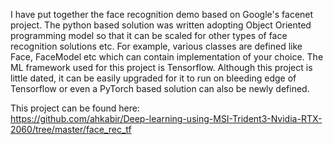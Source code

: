 
I have put together the face recognition demo based on Google's
facenet project. The python based solution was written adopting
Object Oriented programming model so that it can be scaled for
other types of face recognition solutions etc. For example, various
classes are defined like Face, FaceModel etc which can contain
implementation of your choice. The ML framework used for this project
is Tensorflow. Although this project is little dated, it can be
easily upgraded for it to run on bleeding edge of Tensorflow or
even a PyTorch based solution can also be newly defined.

This project can be found here:\
https://github.com/ahkabir/Deep-learning-using-MSI-Trident3-Nvidia-RTX-2060/tree/master/face_rec_tf
